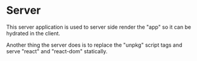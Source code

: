 # Server

This server application is used to server side render the "app" so it can be hydrated in the client.

Another thing the server does is to replace the "unpkg" script tags and serve "react" and "react-dom" statically.